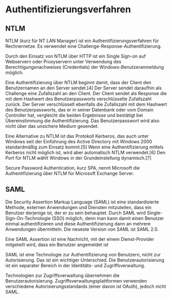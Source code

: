 # Authentifizierungsverfahren


## NTLM
NTLM (kurz für NT LAN Manager) ist ein Authentifizierungsverfahren für Rechnernetze. 
Es verwendet eine Challenge-Response-Authentifizierung.

Durch den Einsatz von NTLM über HTTP ist ein Single Sign-on auf Webservern oder Proxyservern unter Verwendung des Berechtigungsnachweises 
(Credentials) der Windows-Benutzeranmeldung möglich.

Eine Authentifizierung über NTLM beginnt damit, dass der Client den Benutzernamen an den Server sendet.[4] Der Server sendet daraufhin als Challenge eine Zufallszahl an den Client. Der Client sendet als Response die mit dem Hashwert des Benutzerpassworts verschlüsselte Zufallszahl zurück. Der Server verschlüsselt ebenfalls die Zufallszahl mit dem Hashwert des Benutzerpassworts, das er in seiner Datenbank oder vom Domain Controller hat, vergleicht die beiden Ergebnisse und bestätigt bei Übereinstimmung die Authentifizierung. Das Benutzerpasswort wird also nicht über das unsichere Medium gesendet.

Eine Alternative zu NTLM ist das Protokoll Kerberos, das auch unter Windows seit der Einführung des Active Directory mit Windows 2000 standardmäßig zum Einsatz kommt.[5] Wenn eine Authentifizierung mittels Kerberos nicht möglich ist, wird aber automatisch NTLM verwendet.[6] Den Port für NTLM wählt Windows in der Grundeinstellung dynamisch.[7]

Secure Password Authentication, kurz SPA, nennt Microsoft die Authentifizierung über NTLM für Microsoft Exchange Server.

## SAML
Die Security Assertion Markup Language (SAML) ist eine standardisierte Methode, externen Anwendungen und Diensten mitzuteilen, 
dass ein Benutzer derjenige ist, der er zu sein behauptet. Durch SAML wird Single-Sign-On-Technologie (SSO) möglich, denn man 
kann damit einen Benutzer einmal authentifizieren und diese Authentifizierung dann an mehrere Anwendungen übermitteln. Die neueste Version von SAML ist SAML 2.0.

Eine SAML Assertion ist eine Nachricht, mit der einem Dienst-Provider mitgeteilt wird, dass ein Benutzer angemeldet ist

SAML ist eine Technologie zur Authentifizierung von Benutzern, nicht zur Autorisierung. Das ist ein wichtiger Unterschied. 
Die Benutzerautorisierung ist ein separater Bereich in der Identitäts- und Zugriffsverwaltung.

Technologien zur Zugriffsverwaltung übernehmen die Benutzerautorisierung. Zugriffsverwaltungsplattformen verwenden 
verschiedene Autorisierungsstandards (einer davon ist OAuth), jedoch nicht SAML.
